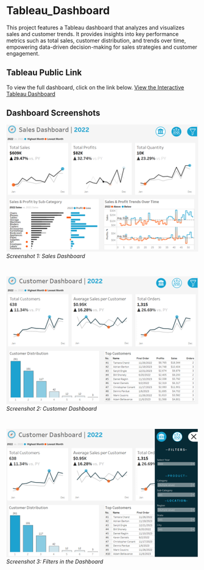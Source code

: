 # Tableau_Dashboard
This project features a Tableau dashboard that analyzes and visualizes sales and customer trends. It provides insights into key performance metrics such as total sales, customer distribution, and trends over time, empowering data-driven decision-making for sales strategies and customer engagement.

## Tableau Public Link
To view the full dashboard, click on the link below.
[View the Interactive Tableau Dashboard](https://public.tableau.com/views/YourDashboard)

## Dashboard Screenshots
![Screenshot 1](Sales_Dashboard.png)
*Screenshot 1: Sales Dashboard*

&nbsp;

![Screenshot 2](Customer_Dashboard.png)
*Screenshot 2: Customer Dashboard*

&nbsp;

![Screenshot 2](Filters.png)
*Screenshot 3: Filters in the Dashboard*
